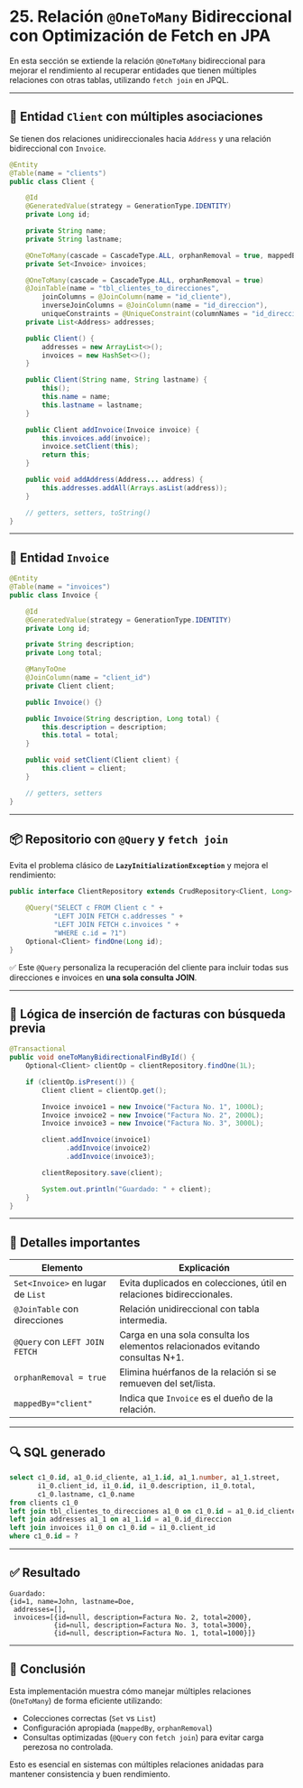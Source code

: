 # 25. Relación `@OneToMany` Bidireccional con Optimización de Fetch en JPA

En esta sección se extiende la relación `@OneToMany` bidireccional para mejorar el rendimiento al recuperar entidades que tienen múltiples relaciones con otras tablas, utilizando `fetch join` en JPQL.

---

## 🧾 Entidad `Client` con múltiples asociaciones

Se tienen dos relaciones unidireccionales hacia `Address` y una relación bidireccional con `Invoice`.

```java
@Entity
@Table(name = "clients")
public class Client {

    @Id
    @GeneratedValue(strategy = GenerationType.IDENTITY)
    private Long id;

    private String name;
    private String lastname;

    @OneToMany(cascade = CascadeType.ALL, orphanRemoval = true, mappedBy = "client")
    private Set<Invoice> invoices;

    @OneToMany(cascade = CascadeType.ALL, orphanRemoval = true)
    @JoinTable(name = "tbl_clientes_to_direcciones",
        joinColumns = @JoinColumn(name = "id_cliente"),
        inverseJoinColumns = @JoinColumn(name = "id_direccion"),
        uniqueConstraints = @UniqueConstraint(columnNames = "id_direccion"))
    private List<Address> addresses;

    public Client() {
        addresses = new ArrayList<>();
        invoices = new HashSet<>();
    }

    public Client(String name, String lastname) {
        this();
        this.name = name;
        this.lastname = lastname;
    }

    public Client addInvoice(Invoice invoice) {
        this.invoices.add(invoice);
        invoice.setClient(this);
        return this;
    }

    public void addAddress(Address... address) {
        this.addresses.addAll(Arrays.asList(address));
    }

    // getters, setters, toString()
}
```

---

## 🧾 Entidad `Invoice`

```java
@Entity
@Table(name = "invoices")
public class Invoice {

    @Id
    @GeneratedValue(strategy = GenerationType.IDENTITY)
    private Long id;

    private String description;
    private Long total;

    @ManyToOne
    @JoinColumn(name = "client_id")
    private Client client;

    public Invoice() {}

    public Invoice(String description, Long total) {
        this.description = description;
        this.total = total;
    }

    public void setClient(Client client) {
        this.client = client;
    }

    // getters, setters
}
```

---

## 📦 Repositorio con `@Query` y `fetch join`

Evita el problema clásico de **`LazyInitializationException`** y mejora el rendimiento:

```java
public interface ClientRepository extends CrudRepository<Client, Long> {

    @Query("SELECT c FROM Client c " +
           "LEFT JOIN FETCH c.addresses " +
           "LEFT JOIN FETCH c.invoices " +
           "WHERE c.id = ?1")
    Optional<Client> findOne(Long id);
}
```

✅ Este `@Query` personaliza la recuperación del cliente para incluir todas sus direcciones e invoices en **una sola consulta JOIN**.

---

## 🧪 Lógica de inserción de facturas con búsqueda previa

```java
@Transactional
public void oneToManyBidirectionalFindById() {
    Optional<Client> clientOp = clientRepository.findOne(1L);

    if (clientOp.isPresent()) {
        Client client = clientOp.get();

        Invoice invoice1 = new Invoice("Factura No. 1", 1000L);
        Invoice invoice2 = new Invoice("Factura No. 2", 2000L);
        Invoice invoice3 = new Invoice("Factura No. 3", 3000L);

        client.addInvoice(invoice1)
              .addInvoice(invoice2)
              .addInvoice(invoice3);

        clientRepository.save(client);

        System.out.println("Guardado: " + client);
    }
}
```

---

## 🧠 Detalles importantes

| Elemento                          | Explicación                                                                   |
| --------------------------------- | ----------------------------------------------------------------------------- |
| `Set<Invoice>` en lugar de `List` | Evita duplicados en colecciones, útil en relaciones bidireccionales.          |
| `@JoinTable` con direcciones      | Relación unidireccional con tabla intermedia.                                 |
| `@Query` con `LEFT JOIN FETCH`    | Carga en una sola consulta los elementos relacionados evitando consultas N+1. |
| `orphanRemoval = true`            | Elimina huérfanos de la relación si se remueven del set/lista.                |
| `mappedBy="client"`               | Indica que `Invoice` es el dueño de la relación.                              |

---

## 🔍 SQL generado

```sql
select c1_0.id, a1_0.id_cliente, a1_1.id, a1_1.number, a1_1.street,
       i1_0.client_id, i1_0.id, i1_0.description, i1_0.total,
       c1_0.lastname, c1_0.name
from clients c1_0
left join tbl_clientes_to_direcciones a1_0 on c1_0.id = a1_0.id_cliente
left join addresses a1_1 on a1_1.id = a1_0.id_direccion
left join invoices i1_0 on c1_0.id = i1_0.client_id
where c1_0.id = ?
```

---

## ✅ Resultado

```text
Guardado: 
{id=1, name=John, lastname=Doe, 
 addresses=[], 
 invoices=[{id=null, description=Factura No. 2, total=2000}, 
           {id=null, description=Factura No. 3, total=3000}, 
           {id=null, description=Factura No. 1, total=1000}]}
```

---

## 🧩 Conclusión

Esta implementación muestra cómo manejar múltiples relaciones (`OneToMany`) de forma eficiente utilizando:

* Colecciones correctas (`Set` vs `List`)
* Configuración apropiada (`mappedBy`, `orphanRemoval`)
* Consultas optimizadas (`@Query` con `fetch join`) para evitar carga perezosa no controlada.

Esto es esencial en sistemas con múltiples relaciones anidadas para mantener consistencia y buen rendimiento.
